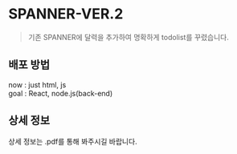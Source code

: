 # SPANNER-VER.2
>기존 SPANNER에 달력을 추가하여 명확하게 todolist를 꾸렸습니다.

## 배포 방법

now : just html, js<br>
goal : React, node.js(back-end)


## 상세 정보

상세 정보는 .pdf를 통해 봐주시길 바랍니다.
